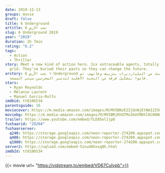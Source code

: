 ```yaml
---
date: 2019-12-13
groups: movie
draft: false
title: 6 Underground
artitle: 6 تحت الارض
slug: 6 Underground 2019
year: "2019"
duration: 2h 7min
rating: "6.2"
tags:
  - Action
  - Thriller
story: Meet a new kind of action hero. Six untraceable agents, totally off the
  grid. They've buried their pasts so they can change the future.
arstory: ٦ تحت الأرض 6 Underground يقوم ستة من المليارديرات بتزييف وفاتهم، ثم
  قاموا بتشكيل فرقة من النخبة الأهلية لتدمير المجرمين سيئي السمعة.
stars:
  - Ryan Reynolds
  - Mélanie Laurent
  - Manuel Garcia-Rulfo
imdbid: tt8106534
parentsguide: 16
moviecover: https://m.media-amazon.com/images/M/MV5BNzE2ZjQxNjEtNmI2ZS00ZmU0LTg4M2YtYzVhYmRiYWU0YzI1XkEyXkFqcGdeQXVyMTkxNjUyNQ@@._V1_UX182_CR0,0,182,268_AL_.jpg
moviebg: https://m.media-amazon.com/images/M/MV5BMjRhOTMxZmUtMDhlOC00NGQ5LWFjNjQtNGYwNmY5MjU3MDdiXkEyXkFqcGdeQXVyNzI1NzMxNzM@._V1_SX1777_CR0,0,1777,962_AL_.jpg
trailer: https://www.youtube.com/embed/YLE85olJjp8
fushaarid: "29204"
fushaarserver:
  q240: https://storage.googleapis.com/neon-reporter-274200.appspot.com/fushaar/media/29204/29204-240p.mp4
  q480: https://storage.googleapis.com/neon-reporter-274200.appspot.com/fushaar/media/29204/29204-480p.mp4
  q1080: https://storage.googleapis.com/neon-reporter-274200.appspot.com/fushaar/media/29204/29204.mp4
server2: https://uqload.com/embed-51nu48hxxq8h.html
imdbId: tt8106534
---
```


{{< movie url= "https://vidstream.to/embed/VD67Culvpb">}}
